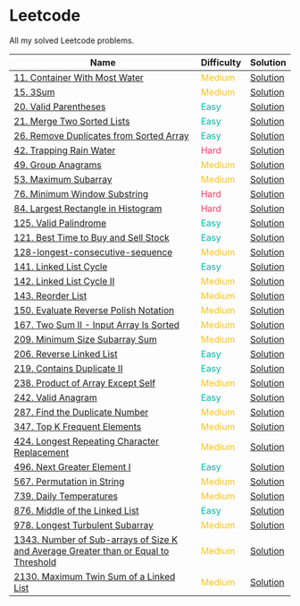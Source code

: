 # Leetcode
All my solved Leetcode problems.

Name |  Difficulty | Solution
---- | ------- | ------- 
[11. Container With Most Water](https://leetcode.com/problems/container-with-most-water/) | <span style="color:#fac31d">Medium</span> | [Solution](./0011-container-with-most-water.md)
[15. 3Sum](https://leetcode.com/problems/3sum/) | <span style="color:#fac31d">Medium</span> | [Solution](./0015-3sum.md)
[20. Valid Parentheses](https://leetcode.com/problems/valid-parentheses/) | <span style="color:#00b8a3">Easy</span> | [Solution](./0020-valid-parentheses.md)
[21. Merge Two Sorted Lists](https://leetcode.com/problems/merge-two-sorted-lists/) | <span style="color:#00b8a3">Easy</span> | [Solution](./0021-merge-two-sorted-lists.md)
[26. Remove Duplicates from Sorted Array](https://leetcode.com/problems/remove-duplicates-from-sorted-array/) | <span style="color:#00b8a3">Easy</span> | [Solution](./0026-remove-duplicates-from-sorted-array.md)
[42. Trapping Rain Water](https://leetcode.com/problems/trapping-rain-water/) | <span style="color:#ff375f">Hard</span> | [Solution](./0042-trapping-rain-water.md)
[49. Group Anagrams](https://leetcode.com/problems/group-anagrams/) | <span style="color:#fac31d">Medium</span> | [Solution](./0049-group-anagrams.md)
[53. Maximum Subarray](https://leetcode.com/problems/maximum-subarray/) | <span style="color:#fac31d">Medium</span> | [Solution](./0053-maximum-subarray.md)
[76. Minimum Window Substring](https://leetcode.com/problems/minimum-window-substring/) | <span style="color:#ff375f">Hard</span> | [Solution](./0076-minimum-window-substring.md)
[84. Largest Rectangle in Histogram](https://leetcode.com/problems/largest-rectangle-in-histogram/) | <span style="color:#ff375f">Hard</span> | [Solution](./0084-largest-rectangle-in-histogram.md)
[125. Valid Palindrome](https://leetcode.com/problems/valid-palindrome/) | <span style="color:#00b8a3">Easy</span> | [Solution](./0125-valid-palindrome.md)
[121. Best Time to Buy and Sell Stock](https://leetcode.com/problems/best-time-to-buy-and-sell-stock/) | <span style="color:#00b8a3">Easy</span> | [Solution](./0121-best-time-to-buy-and-sell-stock.md)
[128-longest-consecutive-sequence](https://leetcode.com/problems/longest-consecutive-sequence/) | <span style="color:#fac31d">Medium</span> | [Solution](./0128-longest-consecutive-sequence.md)
[141. Linked List Cycle](https://leetcode.com/problems/linked-list-cycle/) | <span style="color:#00b8a3">Easy</span> | [Solution](./0141-linked-list-cycle.md)
[142. Linked List Cycle II](https://leetcode.com/problems/linked-list-cycle-ii/) | <span style="color:#fac31d">Medium</span> | [Solution](./0142-linked-list-cycle-ii.md.md)
[143. Reorder List](https://leetcode.com/problems/reorder-list) | <span style="color:#fac31d">Medium</span> | [Solution](./0143-reorder-list.md)
[150. Evaluate Reverse Polish Notation](https://leetcode.com/problems/evaluate-reverse-polish-notation) | <span style="color:#fac31d">Medium</span> | [Solution](./0150-evaluate-reverse-polish-notation.md)
[167. Two Sum II - Input Array Is Sorted](https://leetcode.com/problems/two-sum-ii-input-array-is-sorted/) | <span style="color:#fac31d">Medium</span> | [Solution](./0167-two-sum-ii---input-array-is-sorted.md)
[209. Minimum Size Subarray Sum](https://leetcode.com/problems/minimum-size-subarray-sum/) | <span style="color:#fac31d">Medium</span> | [Solution](./0209-minimum-size-subarray-sum.md)
[206. Reverse Linked List](https://leetcode.com/problems/reverse-linked-list/) | <span style="color:#00b8a3">Easy</span> | [Solution](./0206-reverse-linked-list.md)
[219. Contains Duplicate II](https://leetcode.com/problems/contains-duplicate-ii/) | <span style="color:#00b8a3">Easy</span> | [Solution](./0219-contains-duplicate-ii.md)
[238. Product of Array Except Self](https://leetcode.com/problems/product-of-array-except-self/) | <span style="color:#fac31d">Medium</span> | [Solution](./0238-product-of-array-except-self.md)
[242. Valid Anagram](https://leetcode.com/problems/valid-anagram/) | <span style="color:#00b8a3">Easy</span> | [Solution](./0242-valid-anagram.md)
[287. Find the Duplicate Number](https://leetcode.com/problems/find-the-duplicate-number/) | <span style="color:#fac31d">Medium</span> | [Solution](./0287-find-the-duplicate-number.md)
[347. Top K Frequent Elements](https://leetcode.com/problems/top-k-frequent-elements/) | <span style="color:#fac31d">Medium</span> | [Solution](./0347-top-k-frequent-elements.md)
[424. Longest Repeating Character Replacement](https://leetcode.com/problems/longest-repeating-character-replacement/) | <span style="color:#fac31d">Medium</span> | [Solution](./0424-longest-repeating-character-replacement.md)
[496. Next Greater Element I](https://leetcode.com/problems/next-greater-element-i/) | <span style="color:#00b8a3">Easy</span> | [Solution](./0496-next-greater-element-i.md)
[567. Permutation in String](https://leetcode.com/problems/permutation-in-string/) | <span style="color:#fac31d">Medium</span> | [Solution](./0567-permutation-in-string.md)
[739. Daily Temperatures](https://leetcode.com/problems/daily-temperatures/) | <span style="color:#fac31d">Medium</span> | [Solution](./0739-daily-temperatures.md)
[876. Middle of the Linked List](https://leetcode.com/problems/middle-of-the-linked-list/) | <span style="color:#00b8a3">Easy</span> | [Solution](./0876-middle-of-the-linked-list.md)
[978. Longest Turbulent Subarray](https://leetcode.com/problems/longest-turbulent-subarray/) | <span style="color:#fac31d">Medium</span> | [Solution](./0978-longest-turbulent-subarray.md)
[1343. Number of Sub-arrays of Size K and Average Greater than or Equal to Threshold](https://leetcode.com/problems/number-of-sub-arrays-of-size-k-and-average-greater-than-or-equal-to-threshold/) | <span style="color:#fac31d">Medium</span> | [Solution](./1343-number-of-sub-arrays-of-size-k-and-average-greater-than-or-equal-to-threshold.md)
[2130. Maximum Twin Sum of a Linked List](https://leetcode.com/problems/maximum-twin-sum-of-a-linked-list/) | <span style="color:#fac31d">Medium</span> | [Solution](./2130-maximum-twin-sum-of-a-linked-list.md)
